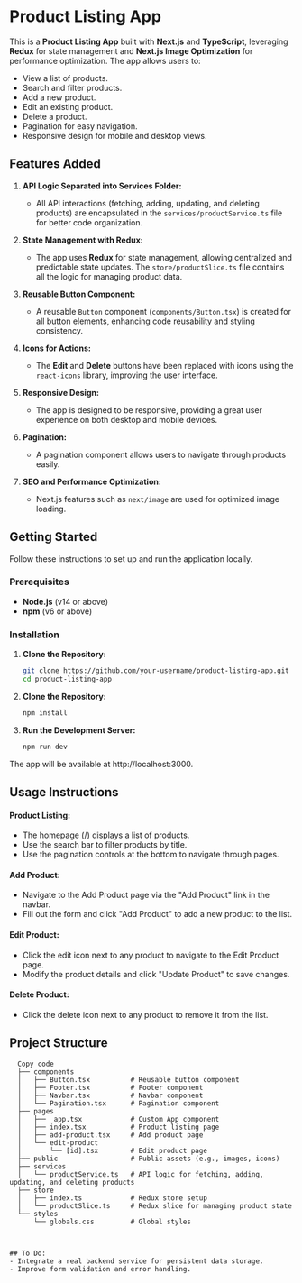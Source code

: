 # Product Listing App

This is a **Product Listing App** built with **Next.js** and **TypeScript**, leveraging **Redux** for state management and **Next.js Image Optimization** for performance optimization. The app allows users to:

- View a list of products.
- Search and filter products.
- Add a new product.
- Edit an existing product.
- Delete a product.
- Pagination for easy navigation.
- Responsive design for mobile and desktop views.

## **Features Added**

1. **API Logic Separated into Services Folder:**
   - All API interactions (fetching, adding, updating, and deleting products) are encapsulated in the `services/productService.ts` file for better code organization.

2. **State Management with Redux:**
   - The app uses **Redux** for state management, allowing centralized and predictable state updates. The `store/productSlice.ts` file contains all the logic for managing product data.

3. **Reusable Button Component:**
   - A reusable `Button` component (`components/Button.tsx`) is created for all button elements, enhancing code reusability and styling consistency.

4. **Icons for Actions:**
   - The **Edit** and **Delete** buttons have been replaced with icons using the `react-icons` library, improving the user interface.

5. **Responsive Design:**
   - The app is designed to be responsive, providing a great user experience on both desktop and mobile devices.

6. **Pagination:**
   - A pagination component allows users to navigate through products easily.

7. **SEO and Performance Optimization:**
   - Next.js features such as `next/image` are used for optimized image loading.

## **Getting Started**

Follow these instructions to set up and run the application locally.

### **Prerequisites**

- **Node.js** (v14 or above)
- **npm** (v6 or above)

### **Installation**

1. **Clone the Repository:**

   ```bash
   git clone https://github.com/your-username/product-listing-app.git
   cd product-listing-app

2. **Clone the Repository:**

   ```bash
   npm install

3. **Run the Development Server:**
   ```bash
   npm run dev

The app will be available at http://localhost:3000.

## **Usage Instructions**
#### Product Listing:
- The homepage (/) displays a list of products.
- Use the search bar to filter products by title.
- Use the pagination controls at the bottom to navigate through pages.
#### Add Product:
- Navigate to the Add Product page via the "Add Product" link in the navbar.
- Fill out the form and click "Add Product" to add a new product to the list.
#### Edit Product:
- Click the edit icon next to any product to navigate to the Edit Product page.
- Modify the product details and click "Update Product" to save changes.
#### Delete Product:
- Click the delete icon next to any product to remove it from the list.

## Project Structure
```plaintext
  Copy code
  ├── components
  │   ├── Button.tsx          # Reusable button component
  │   ├── Footer.tsx          # Footer component
  │   ├── Navbar.tsx          # Navbar component
  │   └── Pagination.tsx      # Pagination component
  ├── pages
  │   ├── _app.tsx            # Custom App component
  │   ├── index.tsx           # Product listing page
  │   ├── add-product.tsx     # Add product page
  │   └── edit-product
  │       └── [id].tsx        # Edit product page
  ├── public                  # Public assets (e.g., images, icons)
  ├── services
  │   └── productService.ts   # API logic for fetching, adding, updating, and deleting products
  ├── store
  │   ├── index.ts            # Redux store setup
  │   └── productSlice.ts     # Redux slice for managing product state
  └── styles
      └── globals.css         # Global styles



## To Do:
- Integrate a real backend service for persistent data storage.
- Improve form validation and error handling.
